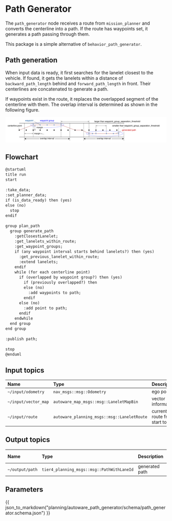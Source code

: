 # Path Generator

The `path_generator` node receives a route from `mission_planner` and converts the centerline into a path.
If the route has waypoints set, it generates a path passing through them.

This package is a simple alternative of `behavior_path_generator`.

## Path generation

When input data is ready, it first searches for the lanelet closest to the vehicle.
If found, it gets the lanelets within a distance of `backward_path_length` behind and `forward_path_length` in front.
Their centerlines are concatenated to generate a path.

If waypoints exist in the route, it replaces the overlapped segment of the centerline with them.
The overlap interval is determined as shown in the following figure.

![waypoint_group_overlap_interval_determination](./media/waypoint_group_overlap_interval_determination.drawio.svg)

## Flowchart

```plantuml
@startuml
title run
start

:take_data;
:set_planner_data;
if (is_data_ready) then (yes)
else (no)
  stop
endif

group plan_path
  group generate_path
    :getClosestLanelet;
    :get_lanelets_within_route;
    :get_waypoint_groups;
    if (any waypoint interval starts behind lanelets?) then (yes)
      :get_previous_lanelet_within_route;
      :extend lanelets;
    endif
    while (for each centerline point)
      if (overlapped by waypoint group?) then (yes)
        if (previously overlapped?) then
        else (no)
          :add waypoints to path;
        endif
      else (no)
        :add point to path;
      endif
    endwhile
  end group
end group

:publish path;

stop
@enduml
```

## Input topics

| Name                 | Type                                        | Description                      |
| :------------------- | :------------------------------------------ | :------------------------------- |
| `~/input/odometry`   | `nav_msgs::msg::Odometry`                   | ego pose                         |
| `~/input/vector_map` | `autoware_map_msgs::msg::LaneletMapBin`     | vector map information           |
| `~/input/route`      | `autoware_planning_msgs::msg::LaneletRoute` | current route from start to goal |

## Output topics

| Name            | Type                                       | Description    | QoS Durability |
| :-------------- | :----------------------------------------- | :------------- | :------------- |
| `~/output/path` | `tier4_planning_msgs::msg::PathWithLaneId` | generated path | `volatile`     |

## Parameters

{{ json_to_markdown("planning/autoware_path_generator/schema/path_generator.schema.json") }}
